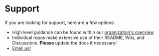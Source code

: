 # Support

If you are looking for support, here are a few options:

- High level guidance can be found within our [organization's overview](https://github.com/gitops-ci-cd)
- Individual repos make extensive use of their README, Wiki, and Discussions. **Please** update the docs if necessary!
- [Email us!](mailto:brett@dudo.io)

